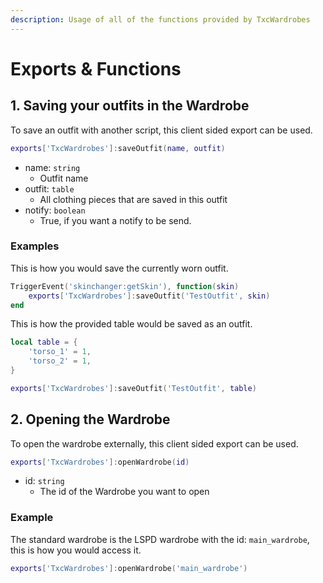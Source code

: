 ```yaml
---
description: Usage of all of the functions provided by TxcWardrobes
---
```


# Exports & Functions

## 1. Saving your outfits in the Wardrobe <a href="#saveoutfit" id="saveoutfit"></a>

To save an outfit with another script, this client sided export can be used.

```lua
exports['TxcWardrobes']:saveOutfit(name, outfit)
```

* name: `string`
  * Outfit name
* outfit: `table`
  * All clothing pieces that are saved in this outfit
* notify: `boolean`
  * True, if you want a notify to be send.

### Examples

This is how you would save the currently worn outfit.

```lua
TriggerEvent('skinchanger:getSkin'), function(skin)
    exports['TxcWardrobes']:saveOutfit('TestOutfit', skin)
end
```

This is how the provided table would be saved as an outfit.

```lua
local table = {
    'torso_1' = 1,
    'torso_2' = 1,
}

exports['TxcWardrobes']:saveOutfit('TestOutfit', table)
```

## 2. Opening the Wardrobe <a href="#openwardrobe" id="openwardrobe"></a>

To open the wardrobe externally, this client sided export can be used.

```lua
exports['TxcWardrobes']:openWardrobe(id)
```

* id: `string`
  * The id of the Wardrobe you want to open

### Example

The standard wardrobe is the LSPD wardrobe with the id: `main_wardrobe`, this is how you would access it.

```lua
exports['TxcWardrobes']:openWardrobe('main_wardrobe')
```
